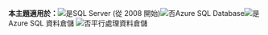 <Token>**本主題適用於：**![是](media/yes.png)SQL Server (從 2008 開始)![否](media/no.png)Azure SQL Database![是](media/yes.png)Azure SQL 資料倉儲 ![否](media/no.png)平行處理資料倉儲 </Token>

